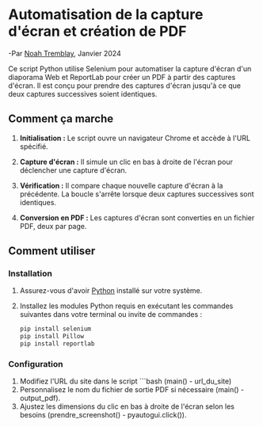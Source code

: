 # Automatisation de la capture d'écran et création de PDF

-Par [Noah Tremblay](https://github.com/Mik3Hawk), Janvier 2024

Ce script Python utilise Selenium pour automatiser la capture d'écran d'un diaporama Web et ReportLab pour créer un PDF à partir des captures d'écran. Il est conçu pour prendre des captures d'écran jusqu'à ce que deux captures successives soient identiques.

## Comment ça marche

1. **Initialisation :** Le script ouvre un navigateur Chrome et accède à l'URL spécifié.

2. **Capture d'écran :** Il simule un clic en bas à droite de l'écran pour déclencher une capture d'écran.

3. **Vérification :** Il compare chaque nouvelle capture d'écran à la précédente. La boucle s'arrête lorsque deux captures successives sont identiques.

4. **Conversion en PDF :** Les captures d'écran sont converties en un fichier PDF, deux par page.

## Comment utiliser

### Installation

1. Assurez-vous d'avoir [Python](https://www.python.org/) installé sur votre système.

2. Installez les modules Python requis en exécutant les commandes suivantes dans votre terminal ou invite de commandes :

   ```bash
   pip install selenium
   pip install Pillow
   pip install reportlab

### Configuration
1. Modifiez l'URL du site dans le script ```bash (main() - url_du_site)
2. Personnalisez le nom du fichier de sortie PDF si nécessaire (main() - output_pdf).
3. Ajustez les dimensions du clic en bas à droite de l'écran selon les besoins (prendre_screenshot() - pyautogui.click()).

